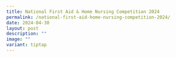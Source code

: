 ```yaml
---
title: National First Aid & Home Nursing Competition 2024
permalink: /national-first-aid-home-nursing-competition-2024/
date: 2024-04-30
layout: post
description: ""
image: ""
variant: tiptap
---
```

